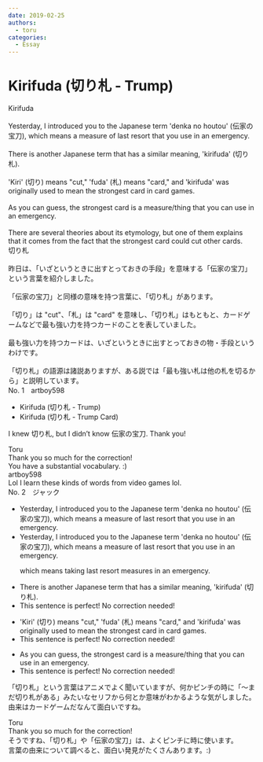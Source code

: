 ```yaml
---
date: 2019-02-25
authors:
  - toru
categories:
  - Essay
---
```


<h1 id="subject_show">Kirifuda (切り札 - Trump)</h1>
<div class="date" hidden>Feb 25, 2019 22:12</div>
<div id="post"><div id="body_show_ori">
Kirifuda<br/><br/>Yesterday, I introduced you to the Japanese term 'denka no houtou' (伝家の宝刀), which means a measure of last resort that you use in an emergency.<br/><br/>There is another Japanese term that has a similar meaning, 'kirifuda' (切り札).<br/><br/>'Kiri' (切り) means "cut," 'fuda' (札) means "card," and 'kirifuda' was originally used to mean the strongest card in card games.<br/><br/>As you can guess, the strongest card is a measure/thing that you can use in an emergency.<br/><br/>There are several theories about its etymology, but one of them explains that it comes from the fact that the strongest card could cut other cards.
</div></div>

<!-- more -->

<div id="post_ja"><div id="body_show_mo">
切り札<br/><br/>昨日は、「いざというときに出すとっておきの手段」を意味する「伝家の宝刀」という言葉を紹介しました。<br/><br/>「伝家の宝刀」と同様の意味を持つ言葉に、「切り札」があります。<br/><br/>「切り」は "cut"、「札」は "card" を意味し、「切り札」はもともと、カードゲームなどで最も強い力を持つカードのことを表していました。<br/><br/>最も強い力を持つカードは、いざというときに出すとっておきの物・手段というわけです。<br/><br/>「切り札」の語源は諸説ありますが、ある説では「最も強い札は他の札を切るから」と説明しています。
</div></div>
<div id="block"><div class="first_name"> No. 1　<span class="just_name">artboy598</span></div><div id="block2">
<ul class="correction_field">
<li class="incorrect">Kirifuda (切り札 - Trump)</li>
<li class="corrected correct">
Kirifuda (切り札 - Trump <span class="f_blue">Card</span>)
</li>
</ul>
<p class="comment_small">
 I knew 切り札, but I didn’t know 伝家の宝刀.  Thank you!
</p>

</div><div class="name"><span class="just_name">Toru</span><br>
Thank you so much for the correction!<br/>You have a substantial vocabulary. :)
</div>
<div class="name"><span class="just_name">artboy598</span><br>
Lol I learn these kinds of words from video games lol.
</div>
</div>
<div id="block"><div class="first_name"> No. 2　<span class="just_name">ジャック</span></div><div id="block2">
<ul class="correction_field">
<li class="incorrect">Yesterday, I introduced you to the Japanese term 'denka no houtou' (伝家の宝刀), which means a measure of last resort that you use in an emergency.</li>
<li class="corrected correct">
Yesterday, I introduced you to the Japanese term 'denka no houtou' (伝家の宝刀), <span class="f_blue">which means a measure of last resort that you use in an emergency.</span>
<p class="correction_comment">which means taking last resort measures in an emergency.</p>
</li>
</ul>
<ul class="correction_field">
<li class="incorrect">There is another Japanese term that has a similar meaning, 'kirifuda' (切り札).</li>
<li class="corrected perfect">This sentence is perfect! No correction needed!</li>
</ul>
<ul class="correction_field">
<li class="incorrect">'Kiri' (切り) means "cut," 'fuda' (札) means "card," and 'kirifuda' was originally used to mean the strongest card in card games.</li>
<li class="corrected perfect">This sentence is perfect! No correction needed!</li>
</ul>
<ul class="correction_field">
<li class="incorrect">As you can guess, the strongest card is a measure/thing that you can use in an emergency.</li>
<li class="corrected perfect">This sentence is perfect! No correction needed!</li>
</ul>
<p class="comment_small">
 「切り札」という言葉はアニメでよく聞いていますが、何かピンチの時に「〜まだ切り札がある」みたいなセリフから何とか意味がわかるような気がしました。由来はカードゲームだなんて面白いですね。
</p>

</div><div class="name"><span class="just_name">Toru</span><br>
Thank you so much for the correction!<br/>そうですね、「切り札」や「伝家の宝刀」は、よくピンチに時に使います。<br/>言葉の由来について調べると、面白い発見がたくさんあります。:)
</div>
</div>
